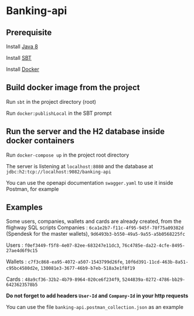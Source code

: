 # Banking-api

## Prerequisite
Install [Java 8](https://sdkman.io/)

Install [SBT](https://www.scala-sbt.org/)

Install [Docker](https://docs.docker.com/docker-for-mac/install/)

## Build docker image from the project
Run `sbt` in the project directory (root)

Run `docker:publishLocal` in the SBT prompt

## Run the server and the H2 database inside docker containers
Run `docker-compose up` in the project root directory

The server is listening at `localhost:8080` and the database at `jdbc:h2:tcp://localhost:9082/banking-api`

You can use the openapi documentation `swagger.yaml` to use it inside Postman, for example

## Examples
Some users, companies, wallets and cards are already created, from the flighway SQL scripts
Companies : `6ca1e2b7-f11c-4f95-945f-78f75a09382d` (Spendesk for the master wallets), `9d6493b3-b550-49a5-9a55-a5b0568225fc`

Users : `f0ef3449-f5f8-4e07-82ee-683247e11dc3`, `76c4785e-da22-4cfe-8495-27ae4d6f9c15`

Wallets : `c7f3c868-ea95-4072-a507-1543799d26fe`, `10f6d391-11cd-463b-8a51-c95bc4580d2e`, `130081e3-3677-46b9-b7eb-518a3e1f8f19`

Cards : `48a9cf36-32b2-4b79-8964-020ce6f234f9`, `5244839a-0272-4786-bb29-6423623578b5`

__Do not forget to add headers `User-Id` and `Company-Id` in your http requests__

You can use the file `banking-api.postman_collection.json` as an example